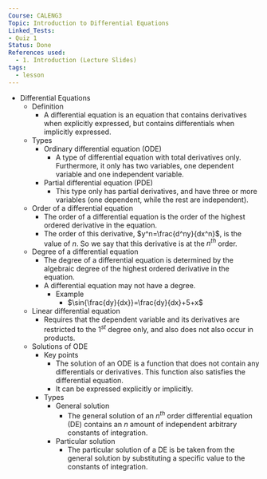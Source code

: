 ```yaml
---
Course: CALENG3
Topic: Introduction to Differential Equations
Linked_Tests:
- Quiz 1
Status: Done
References used:
  - 1. Introduction (Lecture Slides)
tags:
  - lesson
---
```


- Differential Equations
	- Definition
		- A differential equation is an equation that contains derivatives when explicitly expressed, but contains differentials when implicitly expressed.
	- Types
		- Ordinary differential equation (ODE)
			- A type of differential equation with total derivatives only. Furthermore, it only has two variables, one dependent variable and one independent variable.
		- Partial differential equation (PDE)
			- This type only has partial derivatives, and have three or more variables (one dependent, while the rest are independent).
	- Order of a differential equation
		- The order of a differential equation is the order of the highest ordered derivative in the equation.
		- The order of this derivative, $y^n=\frac{d^ny}{dx^n}$, is the value of $n$. So we say that this derivative is at the $n^{th}$ order.
	- Degree of a differential equation
		- The degree of a differential equation is determined by the algebraic degree of the highest ordered derivative in the equation.
		- A differential equation may not have a degree.
			- Example
				- $\sin{\frac{dy}{dx}}=\frac{dy}{dx}+5+x$
	- Linear differential equation
		- Requires that the dependent variable and its derivatives are restricted to the $1^{st}$ degree only, and also does not also occur in products.
	- Solutions of ODE
		- Key points
			- The solution of an ODE is a function that does not contain any differentials or derivatives. This function also satisfies the differential equation.
			- It can be expressed explicitly or implicitly.
		- Types
			- General solution
				- The general solution of an $n^{th}$ order differential equation (DE) contains an $n$ amount of independent arbitrary constants of integration.
			- Particular solution
				- The particular solution of a DE is be taken from the general solution by substituting a specific value to the constants of integration.
